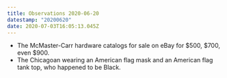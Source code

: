 ```yaml
---
title: Observations 2020-06-20
datestamp: "20200620"
date: 2020-07-03T16:05:13.045Z
---
```

- The McMaster-Carr hardware catalogs for sale on eBay for $500, $700, even $900.
- The Chicagoan wearing an American flag mask and an American flag tank top, who happened to be Black.